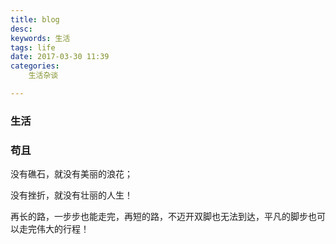 ```yaml
---
title: blog
desc: 
keywords: 生活
tags: life
date: 2017-03-30 11:39
categories:
	生活杂谈

---
```


### 生活
### 苟且
没有礁石，就没有美丽的浪花；

没有挫折，就没有壮丽的人生！

再长的路，一步步也能走完，再短的路，不迈开双脚也无法到达，平凡的脚步也可以走完伟大的行程！